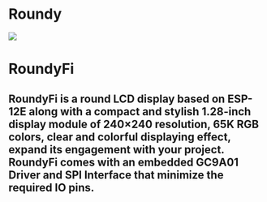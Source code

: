 # Roundy

<img src= "https://github.com/sbcshop/Roundy/blob/main/images/img.png" />

# RoundyFi

## RoundyFi is a round LCD display based on ESP-12E along with a compact and stylish 1.28-inch display module of 240×240 resolution, 65K RGB colors, clear and colorful displaying effect, expand its engagement with your project. RoundyFi comes with an embedded GC9A01 Driver and SPI Interface that minimize the required IO pins.


